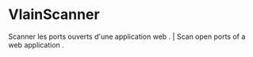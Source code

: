 # VlainScanner
Scanner les ports ouverts d'une application web . | Scan open ports of a web application .
